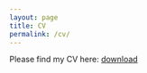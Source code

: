 ```yaml
---
layout: page
title: CV
permalink: /cv/
---
```


Please find my CV here: <a id="wp-block-file--media-6c1dfe52-c3b1-45e4-888a-78394eabbb8c" href="https://www.dropbox.com/scl/fi/jxq75mfjavny2npb2su58/CV_Ousmane.pdf?dl=0&rlkey=5vhv6xmg5ylyvxvegxt5zl1mn"> </a><a href="https://www.dropbox.com/scl/fi/jxq75mfjavny2npb2su58/CV_Ousmane.pdf?dl=0&rlkey=5vhv6xmg5ylyvxvegxt5zl1mn" class="wp-block-file__button wp-element-button" download aria-describedby="wp-block-file--media-6c1dfe52-c3b1-45e4-888a-78394eabbb8c"> download </a>


